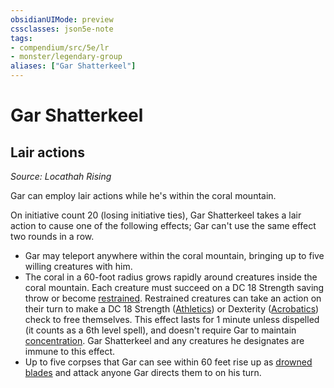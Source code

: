 ```yaml
---
obsidianUIMode: preview
cssclasses: json5e-note
tags:
- compendium/src/5e/lr
- monster/legendary-group
aliases: ["Gar Shatterkeel"]
---
```

# Gar Shatterkeel

## Lair actions
_Source: Locathah Rising_

Gar can employ lair actions while he's within the coral mountain.

On initiative count 20 (losing initiative ties), Gar Shatterkeel takes a lair action to cause one of the following effects; Gar can't use the same effect two rounds in a row.

- Gar may teleport anywhere within the coral mountain, bringing up to five willing creatures with him.  
- The coral in a 60-foot radius grows rapidly around creatures inside the coral mountain. Each creature must succeed on a DC 18 Strength saving throw or become [restrained](/Systems/5e/rules/conditions.md#restrained). Restrained creatures can take an action on their turn to make a DC 18 Strength ([Athletics](/Systems/5e/rules/skills.md#Athletics)) or Dexterity ([Acrobatics](/Systems/5e/rules/skills.md#Acrobatics)) check to free themselves. This effect lasts for 1 minute unless dispelled (it counts as a 6th level spell), and doesn't require Gar to maintain [concentration](/Systems/5e/rules/conditions.md#concentration). Gar Shatterkeel and any creatures he designates are immune to this effect.  
- Up to five corpses that Gar can see within 60 feet rise up as [drowned blades](/Systems/5e/bestiary/undead/drowned-blade-gos.md) and attack anyone Gar directs them to on his turn.